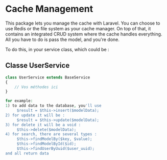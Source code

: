 # Cache Management

This package lets you manage the cache with Laravel. You can choose to use Redis or the file system as your cache manager. On top of that, it contains an integrated CRUD system where the cache handles everything. All you have to do is pass the model, and you're done.

To do this, in your service class, which could be :

## Classe UserService

```php
class UserService extends BaseService
{
    // Vos méthodes ici
}

for example: 
1) to add data to the database, you'll use 
     $result = $this->insert($modelData);
2) for update it will be : 
     $result = $this->update($modelData);
3) for delete it will be a void : 
     $this->delete($modelData);
4) for search, there are several types :
     $this->findModelBy($key, $value);
     $this->findModelById($id);
     $this->findUserByUuid($user_uuid); 
and all return data
 
